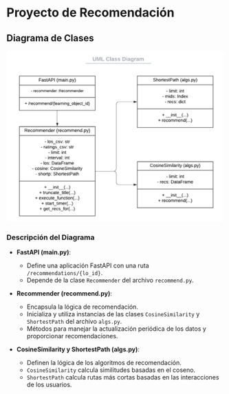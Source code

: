 # Proyecto de Recomendación

## Diagrama de Clases

![Diagrama de Clases](/imgs/UMLClasses.png)

### Descripción del Diagrama

- **FastAPI (main.py)**:
  - Define una aplicación FastAPI con una ruta `/recommendations/{lo_id}`.
  - Depende de la clase `Recommender` del archivo `recommend.py`.

- **Recommender (recommend.py)**:
  - Encapsula la lógica de recomendación.
  - Inicializa y utiliza instancias de las clases `CosineSimilarity` y `ShortestPath` del archivo `algs.py`.
  - Métodos para manejar la actualización periódica de los datos y proporcionar recomendaciones.

- **CosineSimilarity y ShortestPath (algs.py)**:
  - Definen la lógica de los algoritmos de recomendación.
  - `CosineSimilarity` calcula similitudes basadas en el coseno.
  - `ShortestPath` calcula rutas más cortas basadas en las interacciones de los usuarios.
